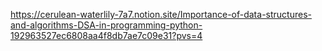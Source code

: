 https://cerulean-waterlily-7a7.notion.site/Importance-of-data-structures-and-algorithms-DSA-in-programming-python-192963527ec6808aa4f8db7ae7c09e31?pvs=4
